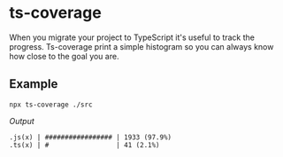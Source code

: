 # ts-coverage

When you migrate your project to TypeScript it's useful to track the progress.
Ts-coverage print a simple histogram so you can always know how close to the goal you are.

## Example

`npx ts-coverage ./src`

*Output*

```
.js(x) | ################# | 1933 (97.9%)
.ts(x) | #                 | 41 (2.1%)
```

